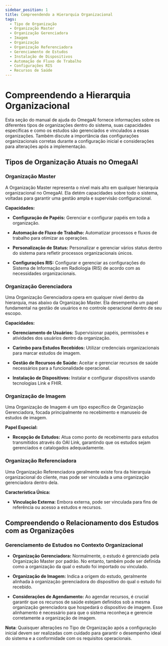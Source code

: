 ```yaml
---
sidebar_position: 1
title: Compreendendo a Hierarquia Organizacional
tags:
  - Tipo de Organização
  - Organização Master
  - Organização Gerenciadora
  - Imagem
  - Organização
  - Organização Referenciadora
  - Gerenciamento de Estudos
  - Instalação de Dispositivos
  - Automação de Fluxo de Trabalho
  - Configurações RIS
  - Recursos de Saúde
---
```


# Compreendendo a Hierarquia Organizacional

Esta seção do manual de ajuda do OmegaAI fornece informações sobre os diferentes tipos de organizações dentro do sistema, suas capacidades específicas e como os estudos são gerenciados e vinculados a essas organizações. Também discute a importância das configurações organizacionais corretas durante a configuração inicial e considerações para alterações após a implementação.

## Tipos de Organização Atuais no OmegaAI

### Organização Master

A Organização Master representa o nível mais alto em qualquer hierarquia organizacional no OmegaAI. Ela detém capacidades sobre todo o sistema, voltadas para garantir uma gestão ampla e supervisão configuracional.

**Capacidades:**

- **Configuração de Papéis:** Gerenciar e configurar papéis em toda a organização.

- **Automação de Fluxo de Trabalho:** Automatizar processos e fluxos de trabalho para otimizar as operações.

- **Personalização de Status:** Personalizar e gerenciar vários status dentro do sistema para refletir processos organizacionais únicos.

- **Configurações RIS:** Configurar e gerenciar as configurações do Sistema de Informação em Radiologia (RIS) de acordo com as necessidades organizacionais.

### Organização Gerenciadora

Uma Organização Gerenciadora opera em qualquer nível dentro da hierarquia, mas abaixo da Organização Master. Ela desempenha um papel fundamental na gestão de usuários e no controle operacional dentro de seu escopo.

**Capacidades:**

- **Gerenciamento de Usuários:** Supervisionar papéis, permissões e atividades dos usuários dentro da organização.

- **Carimbo para Estudos Recebidos:** Utilizar credenciais organizacionais para marcar estudos de imagem.

- **Gestão de Recursos de Saúde:** Aceitar e gerenciar recursos de saúde necessários para a funcionalidade operacional.

- **Instalação de Dispositivos:** Instalar e configurar dispositivos usando tecnologias Link e FHIR.

### Organização de Imagem

Uma Organização de Imagem é um tipo específico de Organização Gerenciadora, focada principalmente no recebimento e manuseio de estudos de imagem.

**Papel Especial:**

- **Recepção de Estudos:** Atua como ponto de recebimento para estudos transmitidos através do OAI Link, garantindo que os estudos sejam gerenciados e catalogados adequadamente.

### Organização Referenciadora

Uma Organização Referenciadora geralmente existe fora da hierarquia organizacional do cliente, mas pode ser vinculada a uma organização gerenciadora dentro dela.

**Característica Única:**

- **Vinculação Externa:** Embora externa, pode ser vinculada para fins de referência ou acesso a estudos e recursos.

## Compreendendo o Relacionamento dos Estudos com as Organizações

### Gerenciamento de Estudos no Contexto Organizacional

- **Organização Gerenciadora:** Normalmente, o estudo é gerenciado pela Organização Master por padrão. No entanto, também pode ser definida como a organização da qual o estudo foi importado ou vinculado.

- **Organização de Imagem:** Indica a origem do estudo, geralmente alinhada à organização gerenciadora do dispositivo do qual o estudo foi recebido.

- **Considerações de Agendamento:** Ao agendar recursos, é crucial garantir que os recursos de saúde estejam definidos sob a mesma organização gerenciadora que hospedará o dispositivo de imagem. Esse alinhamento é necessário para que o sistema reconheça e gerencie corretamente a organização de imagem.

**Nota**: Quaisquer alterações no Tipo de Organização após a configuração inicial devem ser realizadas com cuidado para garantir o desempenho ideal do sistema e a conformidade com os requisitos operacionais.